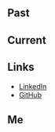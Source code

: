 ## Past

## Current

## Links

- [LinkedIn](https://www.linkedin.com/in/logan-krohn/)
- [GitHub](https://github.com/Helix-11)

## Me

